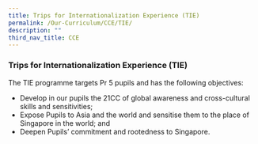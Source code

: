 ```yaml
---
title: Trips for Internationalization Experience (TIE)
permalink: /Our-Curriculum/CCE/TIE/
description: ""
third_nav_title: CCE
---
```

### Trips for Internationalization Experience (TIE)

The TIE programme targets Pr 5 pupils and has the following objectives:

* Develop in our pupils the 21CC of global awareness and cross-cultural skills and sensitivities;
* Expose Pupils to Asia and the world and sensitise them to the place of Singapore in the world; and
* Deepen Pupils’ commitment and rootedness to Singapore.